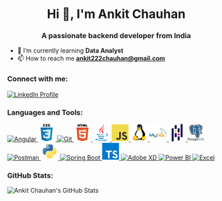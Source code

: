 <h1 align="center">Hi 👋, I'm Ankit Chauhan</h1>
<h3 align="center">A passionate backend developer from India</h3>

- 🌱 I’m currently learning **Data Analyst**  
- 📫 How to reach me **ankit222chauhan@gmail.com**

<h3 align="left">Connect with me:</h3>
<p align="left">
  <a href="https://linkedin.com/in/www.linkedin.com/in/ankit-chauhan02" 
     target="blank">
    <img align="center" 
         src="https://raw.githubusercontent.com/rahuldkjain/github-profile-readme-generator/master/src/images/icons/Social/linked-in-alt.svg" 
         alt="LinkedIn Profile" 
         height="30" 
         width="40">
  </a>
</p>

<h3 align="left">Languages and Tools:</h3>
<p align="left">
  <a href="https://angular.io" target="_blank" rel="noreferrer">
    <img src="https://angular.io/assets/images/logos/angular/angular.svg" 
         alt="Angular" 
         width="40" 
         height="40" />
  </a>
  <a href="https://www.w3schools.com/css/" target="_blank" rel="noreferrer">
    <img src="https://raw.githubusercontent.com/devicons/devicon/master/icons/css3/css3-original-wordmark.svg" 
         alt="CSS3" 
         width="40" 
         height="40" />
  </a>
  <a href="https://git-scm.com/" target="_blank" rel="noreferrer">
    <img src="https://www.vectorlogo.zone/logos/git-scm/git-scm-icon.svg" 
         alt="Git" 
         width="40" 
         height="40" />
  </a>
  <a href="https://www.w3.org/html/" target="_blank" rel="noreferrer">
    <img src="https://raw.githubusercontent.com/devicons/devicon/master/icons/html5/html5-original-wordmark.svg" 
         alt="HTML5" 
         width="40" 
         height="40" />
  </a>
  <a href="https://www.java.com" target="_blank" rel="noreferrer">
    <img src="https://raw.githubusercontent.com/devicons/devicon/master/icons/java/java-original.svg" 
         alt="Java" 
         width="40" 
         height="40" />
  </a>
  <a href="https://developer.mozilla.org/en-US/docs/Web/JavaScript" 
     target="_blank" rel="noreferrer">
    <img src="https://raw.githubusercontent.com/devicons/devicon/master/icons/javascript/javascript-original.svg" 
         alt="JavaScript" 
         width="40" 
         height="40" />
  </a>
  <a href="https://www.linux.org/" target="_blank" rel="noreferrer">
    <img src="https://raw.githubusercontent.com/devicons/devicon/master/icons/linux/linux-original.svg" 
         alt="Linux" 
         width="40" 
         height="40" />
  </a>
  <a href="https://www.mysql.com/" target="_blank" rel="noreferrer">
    <img src="https://raw.githubusercontent.com/devicons/devicon/master/icons/mysql/mysql-original-wordmark.svg" 
         alt="MySQL" 
         width="40" 
         height="40" />
  </a>
  <a href="https://pandas.pydata.org/" target="_blank" rel="noreferrer">
    <img src="https://raw.githubusercontent.com/devicons/devicon/2ae2a900d2f041da66e950e4d48052658d850630/icons/pandas/pandas-original.svg" 
         alt="Pandas" 
         width="40" 
         height="40" />
  </a>
  <a href="https://www.postgresql.org" target="_blank" rel="noreferrer">
    <img src="https://raw.githubusercontent.com/devicons/devicon/master/icons/postgresql/postgresql-original-wordmark.svg" 
         alt="PostgreSQL" 
         width="40" 
         height="40" />
  </a>
  <a href="https://postman.com" target="_blank" rel="noreferrer">
    <img src="https://www.vectorlogo.zone/logos/getpostman/getpostman-icon.svg" 
         alt="Postman" 
         width="40" 
         height="40" />
  </a>
  <a href="https://www.python.org" target="_blank" rel="noreferrer">
    <img src="https://raw.githubusercontent.com/devicons/devicon/master/icons/python/python-original.svg" 
         alt="Python" 
         width="40" 
         height="40" />
  </a>
  <a href="https://spring.io/" target="_blank" rel="noreferrer">
    <img src="https://www.vectorlogo.zone/logos/springio/springio-icon.svg" 
         alt="Spring Boot" 
         width="40" 
         height="40" />
  </a>
  <a href="https://www.typescriptlang.org/" target="_blank" rel="noreferrer">
    <img src="https://raw.githubusercontent.com/devicons/devicon/master/icons/typescript/typescript-original.svg" 
         alt="TypeScript" 
         width="40" 
         height="40" />
  </a>
  <a href="https://www.adobe.com/products/xd.html" target="_blank" rel="noreferrer">
    <img src="https://cdn.worldvectorlogo.com/logos/adobe-xd.svg" 
         alt="Adobe XD" 
         width="40" 
         height="40" />
  </a>
  <a href="https://powerbi.microsoft.com/" target="_blank" rel="noreferrer">
    <img src="https://raw.githubusercontent.com/devicons/devicon/master/icons/microsoftpowerbi/microsoftpowerbi-original.svg" 
         alt="Power BI" 
         width="40" 
         height="40" />
  </a>
  <a href="https://www.microsoft.com/en-us/microsoft-365/excel" 
     target="_blank" rel="noreferrer">
    <img src="https://raw.githubusercontent.com/devicons/devicon/master/icons/excel/excel-original.svg" 
         alt="Excel" 
         width="40" 
         height="40" />
  </a>
</p>

<h3 align="left">GitHub Stats:</h3>
<div align="left">
  <img height="150em" 
       src="https://github-readme-stats.vercel.app/api?username=ankitchauhan&show_icons=true&theme=radical&locale=en" 
       alt="Ankit Chauhan's GitHub Stats" />
<!--   <img height="150em" 
       src="https://github-readme-stats.vercel.app/api/top-langs?username=ankitchauhan&show_icons=true&theme=radical&locale=en&layout=compact" 
       alt="Ankit Chauhan's Top Languages" /> -->
</div>


